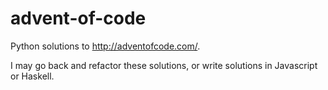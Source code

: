 # advent-of-code
Python solutions to http://adventofcode.com/.

I may go back and refactor these solutions, or write solutions in Javascript or Haskell.
